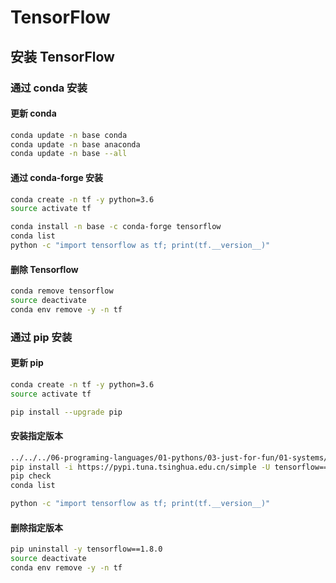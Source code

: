 # TensorFlow

## 安装 TensorFlow

### 通过 conda 安装

#### 更新 conda

```bash
conda update -n base conda
conda update -n base anaconda
conda update -n base --all
```

#### 通过 conda-forge 安装

```bash
conda create -n tf -y python=3.6
source activate tf

conda install -n base -c conda-forge tensorflow
conda list
python -c "import tensorflow as tf; print(tf.__version__)"
```

#### 删除 Tensorflow

```bash
conda remove tensorflow
source deactivate
conda env remove -y -n tf
```

### 通过 pip 安装

#### 更新 pip

```bash
conda create -n tf -y python=3.6
source activate tf

pip install --upgrade pip
```

#### 安装指定版本

```bash
../../../06-programing-languages/01-pythons/03-just-for-fun/01-systems/pypi_versions tensorflow
pip install -i https://pypi.tuna.tsinghua.edu.cn/simple -U tensorflow==1.8.0
pip check
conda list

python -c "import tensorflow as tf; print(tf.__version__)"
```

#### 删除指定版本

```bash
pip uninstall -y tensorflow==1.8.0
source deactivate
conda env remove -y -n tf
```